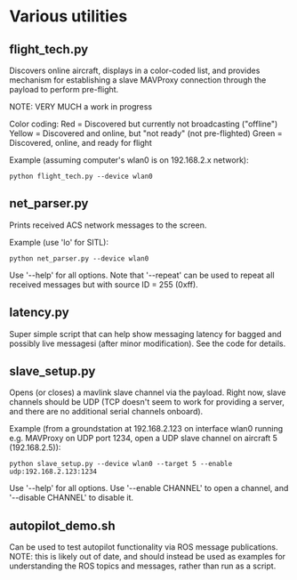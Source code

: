 # Various utilities

## flight\_tech.py

Discovers online aircraft, displays in a color-coded list, and provides mechanism for establishing a slave MAVProxy connection through the payload to perform pre-flight.

NOTE: VERY MUCH a work in progress

Color coding:
Red = Discovered but currently not broadcasting ("offline")
Yellow = Discovered and online, but "not ready" (not pre-flighted)
Green = Discovered, online, and ready for flight

Example (assuming computer's wlan0 is on 192.168.2.x network):

	python flight_tech.py --device wlan0

## net\_parser.py

Prints received ACS network messages to the screen.

Example (use 'lo' for SITL):

	python net_parser.py --device wlan0

Use '--help' for all options. Note that '--repeat' can be used to repeat all received messages but with source ID = 255 (0xff).

## latency.py

Super simple script that can help show messaging latency for bagged and possibly live messagesi (after minor modification). See the code for details.

## slave\_setup.py

Opens (or closes) a mavlink slave channel via the payload. Right now, slave channels should be UDP (TCP doesn't seem to work for providing a server, and there are no additional serial channels onboard).

Example (from a groundstation at 192.168.2.123 on interface wlan0 running e.g. MAVProxy on UDP port 1234, open a UDP slave channel on aircraft 5 (192.168.2.5)):

	python slave_setup.py --device wlan0 --target 5 --enable udp:192.168.2.123:1234

Use '--help' for all options. Use '--enable CHANNEL' to open a channel, and '--disable CHANNEL' to disable it.

## autopilot\_demo.sh

Can be used to test autopilot functionality via ROS message publications. NOTE: this is likely out of date, and should instead be used as examples for understanding the ROS topics and messages, rather than run as a script.

